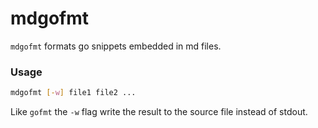 # mdgofmt

`mdgofmt` formats go snippets embedded in md files.

### Usage

```bash
mdgofmt [-w] file1 file2 ...
```

Like `gofmt` the `-w` flag write the result to the source file instead of
stdout.
